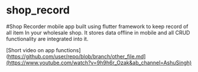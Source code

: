 # shop_record

#Shop Recorder mobile app built using flutter framework to keep record of all item
In your wholesale shop. It stores data offline in mobile and all CRUD functionality are integrated into it.

[Short video on app functions](https://github.com/user/repo/blob/branch/other_file.md](https://www.youtube.com/watch?v=9h9h6r_Ozak&ab_channel=AshuSingh)
